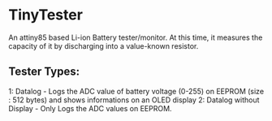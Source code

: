 # TinyTester
An attiny85 based Li-ion Battery tester/monitor. At this time, it measures the capacity of it by discharging into a value-known resistor.
## Tester Types:
1: Datalog - Logs the ADC value of battery voltage (0-255) on EEPROM (size : 512 bytes) and shows informations on an OLED display
2: Datalog without Display - Only Logs the ADC values on EEPROM.
